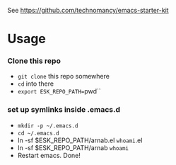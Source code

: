 See https://github.com/technomancy/emacs-starter-kit

# Usage
### Clone this repo
* `git clone` this repo somewhere
* `cd` into there
* `export ESK_REPO_PATH=`pwd``

### set up symlinks inside .emacs.d
* `mkdir -p ~/.emacs.d`
* `cd ~/.emacs.d`
* ln -sf $ESK_REPO_PATH/arnab.el `whoami`.el
* ln -sf $ESK_REPO_PATH/arnab `whoami`
* Restart emacs. Done!
